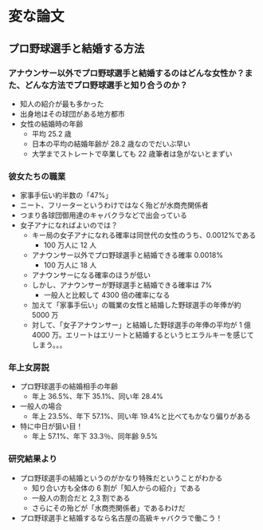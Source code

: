 # 変な論文

## プロ野球選手と結婚する方法

### アナウンサー以外でプロ野球選手と結婚するのはどんな女性か？また、どんな方法でプロ野球選手と知り合うのか？

- 知人の紹介が最も多かった
- 出身地はその球団がある地方都市
- 女性の結婚時の年齢
  - 平均 25.2 歳
  - 日本の平均の結婚年齢が 28.2 歳なのでだいぶ早い
  - 大学までストレートで卒業しても 22 歳筆者は急がないとまずい

### 彼女たちの職業

- 家事手伝い約半数の「47%」
- ニート、フリーターというわけではなく殆どが水商売関係者
- つまり各球団御用達のキャバクラなどで出会っている
- 女子アナになればよいのでは？
  - キー局の女子アナになれる確率は同世代の女性のうち、0.0012%である
    - 100 万人に 12 人
  - アナウンサー以外でプロ野球選手と結婚できる確率 0.0018%
    - 100 万人に 18 人
  - アナウンサーになる確率のほうが低い
  - しかし、アナウンサーが野球選手と結婚できる確率は 7%
    - 一般人と比較して 4300 倍の確率になる
  - 加えて「家事手伝い」の職業の女性と結婚した野球選手の年俸が約 5000 万
  - 対して、「女子アナウンサー」と結婚した野球選手の年俸の平均が 1 億 4000 万。エリートはエリートと結婚するというヒエラルキーを感じてしまう。。。

### 年上女房説

- プロ野球選手の結婚相手の年齢
  - 年上 36.5%、年下 35.1%、同い年 28.4%
- 一般人の場合
  - 年上 23.5%、年下 57.1%、同い年 19.4%と比べてもかなり偏りがある
- 特に中日が狙い目！
  - 年上 57.1%、年下 33.3％、同年齢 9.5%

### 研究結果より

- プロ野球選手の結婚というのがかなり特殊だということがわかる
  - 知り合い方も全体の 6 割が「知人からの紹介」である
  - 一般人の割合だと 2,3 割である
  - さらにその殆どが「水商売関係者」であるわけだ
- プロ野球選手と結婚するなら名古屋の高級キャバクラで働こう！
